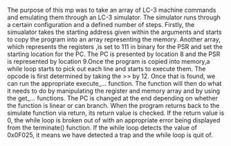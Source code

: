 The purpose of this mp was to take an array of LC-3 machine commands and
emulating them through an LC-3 simulator. The simulator runs through a certain
configuration and a defined number of steps. Firstly, the simualator takes the
starting address given within the arguments and starts to copy the program into
an array representing the memory. Another array, which represents the registers
,is set to 111 in binary for the PSR and set the starting location for the PC.
The PC is presented by location 8 and the PSR is represented by location 9.Once
the program is copied into memory,a while loop starts to pick out each line and
starts to execute them. The opcode is first determined by taking the >> by 12.
Once that is found, we can run the appropriate execute_... function. The
function will then do what it needs to do by manipulating the register and
memory array and by using the get_... functions. The PC is changed at the end
depending on whether the function is linear or can branch. When the program
returns back to the simulate function via return, its return value is checked.
If the return value is 0, the while loop is broken out of with an appropriate
error being displayed from the terminate() function. If the while loop detects
the value of 0x0F025, it means we have detected a trap and the while loop is
quit of.
